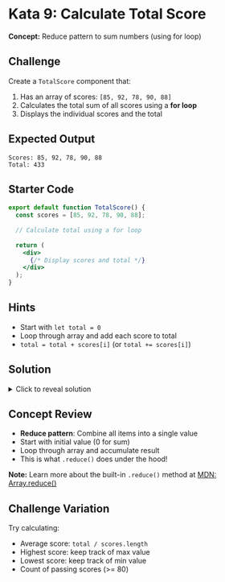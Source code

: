 # Kata 9: Calculate Total Score

**Concept:** Reduce pattern to sum numbers (using for loop)

## Challenge

Create a `TotalScore` component that:
1. Has an array of scores: `[85, 92, 78, 90, 88]`
2. Calculates the total sum of all scores using a **for loop**
3. Displays the individual scores and the total

## Expected Output

```
Scores: 85, 92, 78, 90, 88
Total: 433
```

## Starter Code

```jsx
export default function TotalScore() {
  const scores = [85, 92, 78, 90, 88];
  
  // Calculate total using a for loop
  
  return (
    <div>
      {/* Display scores and total */}
    </div>
  );
}
```

## Hints

- Start with `let total = 0`
- Loop through array and add each score to total
- `total = total + scores[i]` (or `total += scores[i]`)

## Solution

<details>
<summary>Click to reveal solution</summary>

```jsx
export default function TotalScore() {
  const scores = [85, 92, 78, 90, 88];
  
  // REDUCE: Sum all scores using a for loop
  let total = 0;
  for (let i = 0; i < scores.length; i++) {
    total = total + scores[i];
  }
  
  return (
    <div>
      <p>Scores: {scores.join(', ')}</p>
      <p>Total: {total}</p>
    </div>
  );
}
```

</details>

## Concept Review
- **Reduce pattern**: Combine all items into a single value
- Start with initial value (0 for sum)
- Loop through array and accumulate result
- This is what `.reduce()` does under the hood!

**Note:** Learn more about the built-in `.reduce()` method at [MDN: Array.reduce()](https://developer.mozilla.org/en-US/docs/Web/JavaScript/Reference/Global_Objects/Array/reduce)

## Challenge Variation

Try calculating:
- Average score: `total / scores.length`
- Highest score: keep track of max value
- Lowest score: keep track of min value
- Count of passing scores (>= 80)

